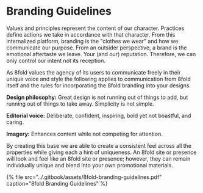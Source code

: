 # Branding Guidelines

Values and principles represent the content of our character. Practices define actions we take in accordance with that character. From this internalized platform, branding is the "clothes we wear" and how we communicate our purpose. From an outsider perspective, a brand is the emotional aftertaste we leave. Your \(and our\) reputation. Therefore, we can only control our intent not its reception.

As 8fold values the agency of its users to communicate freely in their unique voice and style the following applies to communication from 8fold itself and the rules for incorporating the 8fold branding into your designs.

**Design philosophy:** Great design is not running out of things to add, but running out of things to take away. Simplicity is not simple.

**Editorial voice:** Deliberate, confident, inspiring, bold yet not boastful, and caring. 

**Imagery:** Enhances content while not competing for attention.

By creating this base we are able to create a consistent feel across all the properties while giving each a hint of uniqueness. An 8fold site or presence will look and feel like an 8fold site or presence; however, they can remain individually unique and blend into your own promotional materials.

{% file src="../.gitbook/assets/8fold-branding-guidelines.pdf" caption="8fold Branding Guidelines" %}

